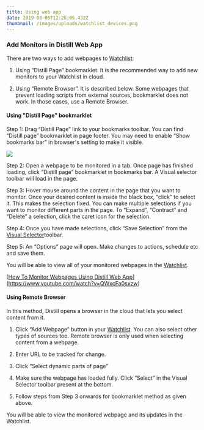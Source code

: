 ```yaml
---
title: Using web app
date: 2019-08-05T12:26:05.432Z
thumbnail: /images/uploads/watchlist_devices.png
---
```

### Add Monitors in Distill Web App

There are two ways to add webpages to  [Watchlist](https://distill.io/help/watchlist "watchlist"):

1.  Using “Distill Page” bookmarklet. It is the recommended way to add new monitors to your Watchlist in cloud.
    
2.  Using “Remote Browser”. It is described below. Some webpages that prevent loading scripts from external sources, bookmarklet does not work. In those cases, use a Remote Browser.
    

#### Using "Distill Page" bookmarklet

Step 1: Drag “Distill Page” link to your bookmarks toolbar. You can find “Distill page” bookmarklet in page footer. You may need to enable “Show bookmarks bar” in browser's setting to make it visible.

![](https://distill.io/help/_media/gettingstarted/bookmarklet.gif)

Step 2: Open a webpage to be monitored in a tab. Once page has finished loading, click “Distill page” bookmarklet in bookmarks bar. A Visual selector toolbar will load in the page.

Step 3: Hover mouse around the content in the page that you want to monitor. Once your desired content is inside the black box, “click” to select it. This makes the selection fixed. You can make multiple selections if you want to monitor different parts in the page. To “Expand”, “Contract” and “Delete” a selection, click the caret icon for the selection.

Step 4: Once you have made selections, click “Save Selection” from the  [Visual Selector](https://distill.io/help/visual-selector "visual-selector")toolbar.

Step 5: An “Options” page will open. Make changes to actions, schedule etc and save them.

You will be able to view all of your monitored webpages in the  [Watchlist](https://distill.io/help/watchlist "watchlist").

[[How To Monitor Webpages Using Distill Web App](https://www.youtube.com/watch?v=QWxcFa0sxzw)](https://www.youtube.com/watch?v=QWxcFa0sxzw)
  

#### Using Remote Browser

In this method, Distill opens a browser in the cloud that lets you select content from it.

1.  Click “Add Webpage” button in your  [Watchlist](https://distill.io/help/watchlist "watchlist"). You can also select other types of sources too. Remote browser is only used when selecting content from a webpage.
    
2.  Enter  URL  to be tracked for change.
    
3.  Click “Select dynamic parts of page”
    
4.  Make sure the webpage has loaded fully. Click “Select” in the Visual Selector toolbar present at the bottom.
    
5.  Follow steps from Step 3 onwards for bookmarklet method as given above.
    

You will be able to view the monitored webpage and its updates in the Watchlist.
